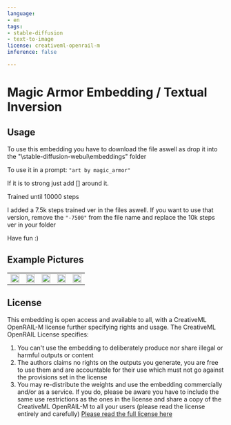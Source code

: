 ```yaml
---
language:
- en
tags:
- stable-diffusion
- text-to-image
license: creativeml-openrail-m
inference: false

---
```


# Magic Armor Embedding / Textual Inversion

## Usage
To use this embedding you have to download the file aswell as drop it into the "\stable-diffusion-webui\embeddings" folder

To use it in a prompt: ```"art by magic_armor"```

If it is to strong just add [] around it.

Trained until 10000 steps

I added a 7.5k steps trained ver in the files aswell. If you want to use that version, remove the ```"-7500"``` from the file name and replace the 10k steps ver in your folder

Have fun :)

## Example Pictures

<table>
  <tr>
    <td><img src=https://i.imgur.com/3O5YpWT.png width=100% height=100%/></td>
    <td><img src=https://i.imgur.com/icDlRiA.png width=100% height=100%/></td>
    <td><img src=https://i.imgur.com/AcrdSwB.png width=100% height=100%/></td>
    <td><img src=https://i.imgur.com/hP923FH.png width=100% height=100%/></td>
    <td><img src=https://i.imgur.com/RzSFggo.png width=100% height=100%/></td>
   </tr>
</table>

## License

This embedding is open access and available to all, with a CreativeML OpenRAIL-M license further specifying rights and usage.
The CreativeML OpenRAIL License specifies: 

1. You can't use the embedding to deliberately produce nor share illegal or harmful outputs or content 
2. The authors claims no rights on the outputs you generate, you are free to use them and are accountable for their use which must not go against the provisions set in the license
3. You may re-distribute the weights and use the embedding commercially and/or as a service. If you do, please be aware you have to include the same use restrictions as the ones in the license and share a copy of the CreativeML OpenRAIL-M to all your users (please read the license entirely and carefully)
[Please read the full license here](https://huggingface.co/spaces/CompVis/stable-diffusion-license)